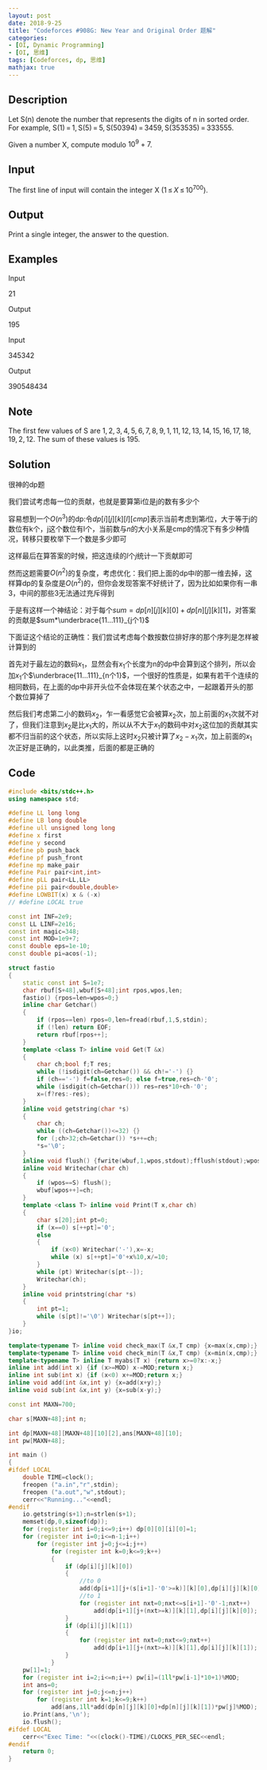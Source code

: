 ```yaml
---
layout: post
date: 2018-9-25
title: "Codeforces #908G: New Year and Original Order 题解"
categories:
- [OI, Dynamic Programming]
- [OI, 思维]
tags: [Codeforces, dp, 思维]
mathjax: true
---
```


## Description
Let S(n) denote the number that represents the digits of n in sorted order. For example, S(1) = 1, S(5) = 5, S(50394) = 3459, S(353535) = 333555.

Given a number X, compute modulo $10^9 + 7$.

<!-- more -->

## Input

The first line of input will contain the integer X ($1$ ≤ $X$ ≤ $10^{700}$).

## Output

Print a single integer, the answer to the question.

## Examples

Input

21

Output

195

Input

345342

Output

390548434

## Note

The first few values of S are 1, 2, 3, 4, 5, 6, 7, 8, 9, 1, 11, 12, 13, 14, 15, 16, 17, 18, 19, 2, 12. The sum of these values is 195.

## Solution

很神的dp题

我们尝试考虑每一位的贡献，也就是要算第i位是j的数有多少个

容易想到一个$O(n^3)$的dp:令$dp[i][j][k][l][cmp]$表示当前考虑到第$i$位，大于等于j的数位有k个，j这个数位有l个，当前数与$n$的大小关系是cmp的情况下有多少种情况，转移只要枚举下一个数是多少即可

这样最后在算答案的时候，把这连续的$l$个$j$统计一下贡献即可

然而这题需要$O(n^2)$的复杂度，考虑优化：我们把上面的dp中$l$的那一维去掉，这样算dp的复杂度是$O(n^2)$的，但你会发现答案不好统计了，因为比如如果你有一串3，中间的那些3无法通过充斥得到

于是有这样一个神结论：对于每个$sum=dp[n][j][k][0]+dp[n][j][k][1]$，对答案的贡献是$sum*\underbrace{11...111}_{j个1}$

下面证这个结论的正确性：我们尝试考虑每个数按数位排好序的那个序列是怎样被计算到的

首先对于最左边的数码$x_1$，显然会有$x_1$个长度为n的dp中会算到这个排列，所以会加$x_1$个$\underbrace{11...111}_{n个1}$，一个很好的性质是，如果有若干个连续的相同数码，在上面的dp中非开头位不会体现在某个状态之中，一起跟着开头的那个数位算掉了

然后我们考虑第二小的数码$x_2$，乍一看感觉它会被算$x_2$次，加上前面的$x_1$次就不对了，但我们注意到$x_2$是比$x_1$大的，所以从不大于$x_1$的数码中对$x_2$这位加的贡献其实都不归当前的这个状态，所以实际上这时$x_2$只被计算了$x_2-x_1$次，加上前面的$x_1$次正好是正确的，以此类推，后面的都是正确的

## Code
```cpp
#include <bits/stdc++.h>
using namespace std;

#define LL long long
#define LB long double
#define ull unsigned long long
#define x first
#define y second
#define pb push_back
#define pf push_front
#define mp make_pair
#define Pair pair<int,int>
#define pLL pair<LL,LL>
#define pii pair<double,double>
#define LOWBIT(x) x & (-x)
// #define LOCAL true

const int INF=2e9;
const LL LINF=2e16;
const int magic=348;
const int MOD=1e9+7;
const double eps=1e-10;
const double pi=acos(-1);

struct fastio
{
	static const int S=1e7;
	char rbuf[S+48],wbuf[S+48];int rpos,wpos,len;
	fastio() {rpos=len=wpos=0;}
	inline char Getchar()
	{
		if (rpos==len) rpos=0,len=fread(rbuf,1,S,stdin);
		if (!len) return EOF;
		return rbuf[rpos++];
	}
	template <class T> inline void Get(T &x)
	{
		char ch;bool f;T res;
		while (!isdigit(ch=Getchar()) && ch!='-') {}
		if (ch=='-') f=false,res=0; else f=true,res=ch-'0';
		while (isdigit(ch=Getchar())) res=res*10+ch-'0';
		x=(f?res:-res);
	}
	inline void getstring(char *s)
	{
		char ch;
		while ((ch=Getchar())<=32) {}
		for (;ch>32;ch=Getchar()) *s++=ch;
		*s='\0';
	}
	inline void flush() {fwrite(wbuf,1,wpos,stdout);fflush(stdout);wpos=0;}
	inline void Writechar(char ch)
	{
		if (wpos==S) flush();
		wbuf[wpos++]=ch;
	}
	template <class T> inline void Print(T x,char ch)
	{
		char s[20];int pt=0;
		if (x==0) s[++pt]='0';
		else
		{
			if (x<0) Writechar('-'),x=-x;
			while (x) s[++pt]='0'+x%10,x/=10;
		}
		while (pt) Writechar(s[pt--]);
		Writechar(ch);
	}
	inline void printstring(char *s)
	{
		int pt=1;
		while (s[pt]!='\0') Writechar(s[pt++]);
	}
}io;

template<typename T> inline void check_max(T &x,T cmp) {x=max(x,cmp);}
template<typename T> inline void check_min(T &x,T cmp) {x=min(x,cmp);}
template<typename T> inline T myabs(T x) {return x>=0?x:-x;}
inline int add(int x) {if (x>=MOD) x-=MOD;return x;}
inline int sub(int x) {if (x<0) x+=MOD;return x;}
inline void add(int &x,int y) {x=add(x+y);}
inline void sub(int &x,int y) {x=sub(x-y);}

const int MAXN=700;

char s[MAXN+48];int n;

int dp[MAXN+48][MAXN+48][10][2],ans[MAXN+48][10];
int pw[MAXN+48];

int main ()
{
#ifdef LOCAL
	double TIME=clock();
	freopen ("a.in","r",stdin);
	freopen ("a.out","w",stdout);
	cerr<<"Running..."<<endl;
#endif
	io.getstring(s+1);n=strlen(s+1);
	memset(dp,0,sizeof(dp));
	for (register int i=0;i<=9;i++) dp[0][0][i][0]=1;
	for (register int i=0;i<=n-1;i++)
		for (register int j=0;j<=i;j++)
			for (register int k=0;k<=9;k++)
			{
				if (dp[i][j][k][0])
				{
					//to 0
					add(dp[i+1][j+(s[i+1]-'0'>=k)][k][0],dp[i][j][k][0]);
					//to 1
					for (register int nxt=0;nxt<=s[i+1]-'0'-1;nxt++)
						add(dp[i+1][j+(nxt>=k)][k][1],dp[i][j][k][0]);
				}
				if (dp[i][j][k][1])
				{
					for (register int nxt=0;nxt<=9;nxt++)
						add(dp[i+1][j+(nxt>=k)][k][1],dp[i][j][k][1]);
				}
			}
	pw[1]=1;
	for (register int i=2;i<=n;i++) pw[i]=(1ll*pw[i-1]*10+1)%MOD;
	int ans=0;
	for (register int j=0;j<=n;j++)
		for (register int k=1;k<=9;k++)
			add(ans,1ll*add(dp[n][j][k][0]+dp[n][j][k][1])*pw[j]%MOD);
	io.Print(ans,'\n');
	io.flush();
#ifdef LOCAL
	cerr<<"Exec Time: "<<(clock()-TIME)/CLOCKS_PER_SEC<<endl;
#endif
	return 0;
}
```